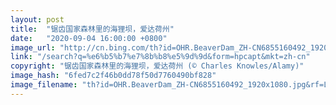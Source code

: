 ```yaml
---
layout: post
title:  "锯齿国家森林里的海狸坝，爱达荷州"
date:   "2020-09-04 16:00:00 +0800"
image_url: "http://cn.bing.com/th?id=OHR.BeaverDam_ZH-CN6855160492_1920x1080.jpg&rf=LaDigue_1920x1080.jpg&pid=hp"
link: "/search?q=%e6%b5%b7%e7%8b%b8%e5%9d%9d&form=hpcapt&mkt=zh-cn"
copyright: "锯齿国家森林里的海狸坝，爱达荷州 (© Charles Knowles/Alamy)"
image_hash: "6fed7c2f46b0dd78f50d7760490bf828"
image_filename: "th?id=OHR.BeaverDam_ZH-CN6855160492_1920x1080.jpg&rf=LaDigue_1920x1080.jpg&pid=hp"
---
```

